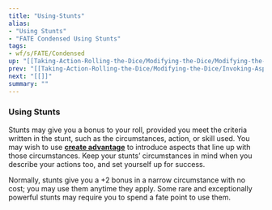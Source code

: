 ```yaml
---
title: "Using-Stunts"
alias:
- "Using Stunts"
- "FATE Condensed Using Stunts"
tags:
- wf/s/FATE/Condensed
up: "[[Taking-Action-Rolling-the-Dice/Modifying-the-Dice/Modifying-the-Dice]]"
prev: "[[Taking-Action-Rolling-the-Dice/Modifying-the-Dice/Invoking-Aspects]]"
next: "[[]]"
summary: ""
---
```

### Using Stunts

Stunts may give you a bonus to your roll, provided you meet the criteria written in the stunt, such as the circumstances, action, or skill used. You may wish to use **[create advantage](../Actions/Create-an-Advantage.md)** to introduce aspects that line up with those circumstances. Keep your stunts’ circumstances in mind when you describe your actions too, and set yourself up for success.

Normally, stunts give you a +2 bonus in a narrow circumstance with no cost; you may use them anytime they apply. Some rare and exceptionally powerful stunts may require you to spend a fate point to use them.